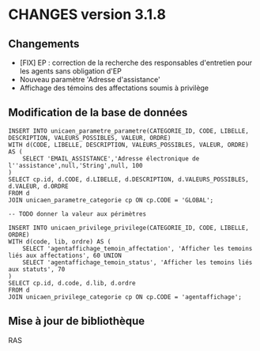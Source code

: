 **CHANGES version 3.1.8**
===

Changements
---

* [FIX] EP : correction de la recherche des responsables d'entretien pour les agents sans obligation d'EP
* Nouveau paramètre 'Adresse d'assistance'
* Affichage des témoins des affectations soumis à privilège

Modification de la base de données
---

```postgresql
INSERT INTO unicaen_parametre_parametre(CATEGORIE_ID, CODE, LIBELLE, DESCRIPTION, VALEURS_POSSIBLES, VALEUR, ORDRE)
WITH d(CODE, LIBELLE, DESCRIPTION, VALEURS_POSSIBLES, VALEUR, ORDRE) AS (
    SELECT 'EMAIL_ASSISTANCE','Adresse électronique de l''assistance',null,'String',null, 100
)
SELECT cp.id, d.CODE, d.LIBELLE, d.DESCRIPTION, d.VALEURS_POSSIBLES, d.VALEUR, d.ORDRE
FROM d
JOIN unicaen_parametre_categorie cp ON cp.CODE = 'GLOBAL';

-- TODO donner la valeur aux périmètres

INSERT INTO unicaen_privilege_privilege(CATEGORIE_ID, CODE, LIBELLE, ORDRE)
WITH d(code, lib, ordre) AS (
    SELECT 'agentaffichage_temoin_affectation', 'Afficher les temoins liés aux affectations', 60 UNION
    SELECT 'agentaffichage_temoin_status', 'Afficher les temoins liés aux statuts', 70
)
SELECT cp.id, d.code, d.lib, d.ordre
FROM d
JOIN unicaen_privilege_categorie cp ON cp.CODE = 'agentaffichage';
```


Mise à jour de bibliothèque
---

RAS